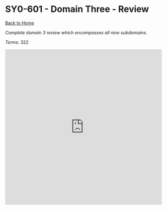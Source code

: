 # SY0-601 - Domain Three - Review

[Back to Home](/../../index.html)

_Complete domain 3 review which encompasses all nine subdomains._

_Terms_: 322

<iframe src="https://quizlet.com/852060706/test/embed?i=35mna1&x=1jj1" height="500" width="100%" style="border:0"></iframe>